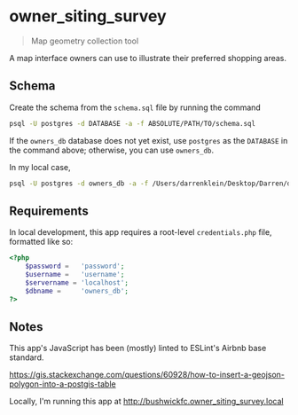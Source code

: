 # owner_siting_survey
> Map geometry collection tool

A map interface owners can use to illustrate their preferred shopping areas.

## Schema

Create the schema from the `schema.sql` file by running the command

```bash
psql -U postgres -d DATABASE -a -f ABSOLUTE/PATH/TO/schema.sql
```

If the `owners_db` database does not yet exist, use `postgres` as the `DATABASE` in the command above; otherwise, you can use `owners_db`.

In my local case,

```bash
psql -U postgres -d owners_db -a -f /Users/darrenklein/Desktop/Darren/development/bushwickfc/owner_siting_survey/schema.sql
```

## Requirements

In local development, this app requires a root-level `credentials.php` file, formatted like so:

```php
<?php
    $password =   'password';
    $username =   'username';
    $servername = 'localhost';
    $dbname =     'owners_db';
?>

```

## Notes

This app's JavaScript has been (mostly) linted to ESLint's Airbnb base standard.

https://gis.stackexchange.com/questions/60928/how-to-insert-a-geojson-polygon-into-a-postgis-table

Locally, I'm running this app at http://bushwickfc.owner_siting_survey.local

